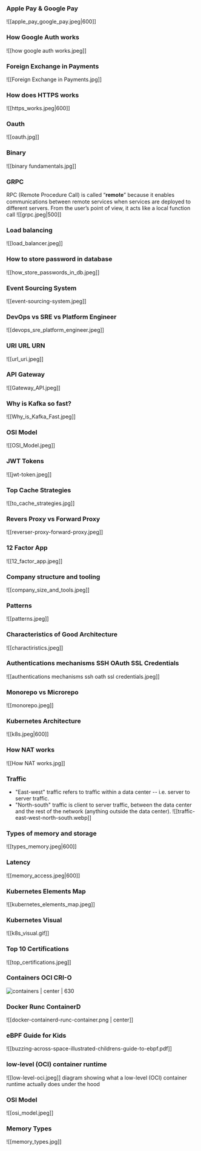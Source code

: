 ### Apple Pay & Google Pay
![[apple_pay_google_pay.jpeg|600]]
### How Google Auth works
![[how google auth works.jpeg]]
### Foreign Exchange in Payments
![[Foreign Exchange in Payments.jpg]]
### How does HTTPS works
![[https_works.jpeg|600]]
### Oauth
![[oauth.jpg]]
### Binary
![[binary fundamentals.jpg]]
### GRPC
RPC (Remote Procedure Call) is called “𝐫𝐞𝐦𝐨𝐭𝐞” because it enables communications between remote services when services are deployed to different servers. From the user’s point of view, it acts like a local function call
![[grpc.jpeg|500]]
### Load balancing
![[load_balancer.jpeg]]
### How to store password in database
![[how_store_passwords_in_db.jpeg]]
### Event Sourcing System
![[event-sourcing-system.jpeg]]
### DevOps vs SRE vs Platform Engineer
![[devops_sre_platform_engineer.jpeg]]
### URI URL URN
![[url_uri.jpeg]]
### API Gateway
![[Gateway_API.jpeg]]
### Why is Kafka so fast?
![[Why_is_Kafka_Fast.jpeg]]
### OSI Model
![[OSI_Model.jpeg]]
### JWT Tokens
![[jwt-token.jpeg]]
### Top Cache Strategies
![[to_cache_strategies.jpg]]
### Revers Proxy vs Forward Proxy
![[reverser-proxy-forward-proxy.jpeg]]
### 12 Factor App
![[12_factor_app.jpeg]]
### Company structure and tooling
![[company_size_and_tools.jpeg]]

### Patterns
![[patterns.jpeg]]
### Characteristics of Good Architecture
![[charactiristics.jpeg]]
### Authentications mechanisms SSH OAuth SSL Credentials
![[authentications mechanisms ssh oath ssl credentials.jpeg]]
### Monorepo vs Microrepo
![[monorepo.jpeg]]

### Kubernetes Architecture
  ![[k8s.jpeg|600]]

### How NAT works
![[How NAT works.jpg]]
### Traffic
- "East-west" traffic refers to traffic within a data center -- i.e. server to server traffic. 
- "North-south" traffic is client to server traffic, between the data center and the rest of the network (anything outside the data center).
![[traffic-east-west-north-south.webp]]
### Types of memory and storage
![[types_memory.jpeg|600]]

### Latency
![[memory_access.jpeg|600]]

### Kubernetes Elements Map
![[kubernetes_elements_map.jpeg]]
### Kubernetes Visual
![[k8s_visual.gif]]
### Top 10 Certifications
![[top_certifications.jpeg]]

### Containers OCI CRI-O
![containers | center | 630](docker-k8s-oci-cri-o-containerd-runc.png)

### Docker Runc ContainerD
![[docker-containerd-runc-container.png | center]]


### eBPF Guide for Kids
![[buzzing-across-space-illustrated-childrens-guide-to-ebpf.pdf]]

### low-level (OCI) container runtime
![[low-level-oci.jpeg]]
diagram showing what a low-level (OCI) container runtime actually does under the hood

### OSI Model
![[osi_model.jpeg]]
### Memory Types
![[memory_types.jpg]]